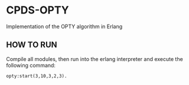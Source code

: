 # CPDS-OPTY
Implementation of the OPTY algorithm in Erlang

## HOW TO RUN
Compile all modules, then run into the erlang interpreter and execute the following command:
```
opty:start(3,10,3,2,3).
```